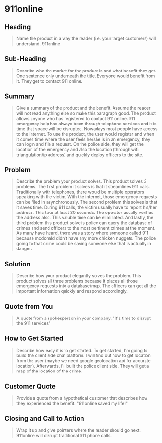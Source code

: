 # 911online #

<!-- 
> This material was originally posted [here](http://www.quora.com/What-is-Amazons-approach-to-product-development-and-product-management). It is reproduced here for posterities sake.

There is an approach called "working backwards" that is widely used at Amazon. They work backwards from the customer, rather than starting with an idea for a product and trying to bolt customers onto it. While working backwards can be applied to any specific product decision, using this approach is especially important when developing new products or features.

For new initiatives a product manager typically starts by writing an internal press release announcing the finished product. The target audience for the press release is the new/updated product's customers, which can be retail customers or internal users of a tool or technology. Internal press releases are centered around the customer problem, how current solutions (internal or external) fail, and how the new product will blow away existing solutions.

If the benefits listed don't sound very interesting or exciting to customers, then perhaps they're not (and shouldn't be built). Instead, the product manager should keep iterating on the press release until they've come up with benefits that actually sound like benefits. Iterating on a press release is a lot less expensive than iterating on the product itself (and quicker!).

If the press release is more than a page and a half, it is probably too long. Keep it simple. 3-4 sentences for most paragraphs. Cut out the fat. Don't make it into a spec. You can accompany the press release with a FAQ that answers all of the other business or execution questions so the press release can stay focused on what the customer gets. My rule of thumb is that if the press release is hard to write, then the product is probably going to suck. Keep working at it until the outline for each paragraph flows. 

Oh, and I also like to write press-releases in what I call "Oprah-speak" for mainstream consumer products. Imagine you're sitting on Oprah's couch and have just explained the product to her, and then you listen as she explains it to her audience. That's "Oprah-speak", not "Geek-speak".

Once the project moves into development, the press release can be used as a touchstone; a guiding light. The product team can ask themselves, "Are we building what is in the press release?" If they find they're spending time building things that aren't in the press release (overbuilding), they need to ask themselves why. This keeps product development focused on achieving the customer benefits and not building extraneous stuff that takes longer to build, takes resources to maintain, and doesn't provide real customer benefit (at least not enough to warrant inclusion in the press release).
 -->
 
## Heading ##
  > Name the product in a way the reader (i.e. your target customers) will understand.
    911online

## Sub-Heading ##
  > Describe who the market for the product is and what benefit they get. One sentence only underneath the title.
    Everyone would benefit from it. They get to contact 911 online. 

## Summary ##
  > Give a summary of the product and the benefit. Assume the reader will not read anything else so make this paragraph good.
    The product allows anyone who has registered to contact 911 online. 911 emergency help has always been through telephone services and it is time that space will be disrupted. Nowadays most people have access to the internet. To use the product, the user would register and when it comes time where the user feels he/she is in an emergency, they can login and file a request. On the police side, they will get the location of the emergency and also the location (through wifi triangulation/ip address) and quickly deploy officers to the site.  

## Problem ##
  > Describe the problem your product solves.
    This product solves 3 problems. The first problem it solves is that it streamlines 911 calls. Traditionally with telephones, there would be multiple operators speaking with the victim. With the internet, those emergency requests can be filed in asynchronously. The second problem this solves is that it saves time. During 911 calls, the victim usually have to report his/her address. This take at least 30 seconds. The operator usually verifies the address also. This valuble time can be eliminated. And lastly, the third problem this product solve is police can query the database of crimes and send officers to the most pertinent crimes at the moment. As many have heard, there was a story where someone called 911 because mcdonald didn't have any more chicken nuggets. The police going to that crime could be saving someone else that is actually in danger. 

## Solution ##
  > Describe how your product elegantly solves the problem.
    This product solves all three problems because it places all those emergency requests into a database/map. The officers can get all the important information quickly and respond accordingly.  

## Quote from You ##
  > A quote from a spokesperson in your company.
  "It's time to disrupt the 911 services"

## How to Get Started ##
  > Describe how easy it is to get started.
    To get started, I'm going to build the client side chat platform. I will find out how to get location from the user (maybe we need google geolocation api for accurate location). Afterwards, i'll built the police client side. They will get a map of the location of the crime. 

## Customer Quote ##
  > Provide a quote from a hypothetical customer that describes how they experienced the benefit.
    "911online saved my life!"

## Closing and Call to Action ##
  > Wrap it up and give pointers where the reader should go next.
    911online will disrupt traditional 911 phone calls. 


